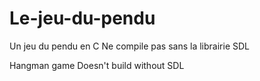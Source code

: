 # Le-jeu-du-pendu
Un jeu du pendu en C
Ne compile pas sans la librairie SDL

Hangman game
Doesn't build without SDL
